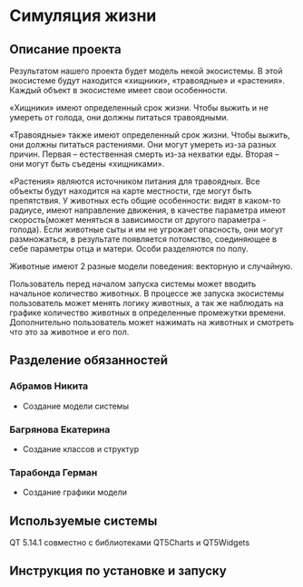 # Симуляция жизни

## Описание проекта

Результатом нашего проекта будет модель некой экосистемы. В этой экосистеме будут находится «хищники», «травоядные» и «растения». Каждый объект в экосистеме имеет свои особенности.

«Хищники» имеют определенный срок жизни. Чтобы выжить и не умереть от голода, они должны питаться травоядными.

«Травоядные» также имеют определенный срок жизни. Чтобы выжить, они должны питаться растениями. Они могут умереть из-за разных причин. Первая – естественная смерть из-за нехватки еды. Вторая – они могут быть съедены «хищниками».

«Растения» являются источником питания для травоядных.
Все объекты будут находится на карте местности, где могут быть препятствия.
У животных есть общие особенности: видят в каком-то радиусе, имеют направление движения, в качестве параметра имеют скорость(может меняться в зависимости от другого параметра - голода). Если животные сыты и им не угрожает опасность, они могут размножаться, в результате появляется потомство, соединяющее в себе параметры отца и матери. Особи разделяются по полу.

Животные имеют 2 разные модели поведения: векторную и случайную.

Пользователь перед началом запуска системы может вводить начальное количество животных. В процессе же запуска экосистемы пользователь может менять логику животных, а так же наблюдать на графике количество животных в определенные промежутки времени. Дополнительно пользователь может нажимать на животных и смотреть что это за животное и его пол.

## Разделение обязанностей

### Абрамов Никита

* Создание модели системы

### Багрянова Екатерина

* Создание классов и структур

### Тарабонда Герман

* Создание графики модели

## Используемые системы

QT 5.14.1 совместно с библиотеками QT5Charts и QT5Widgets

## Инструкция по установке и запуску
